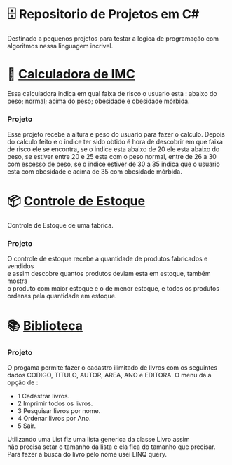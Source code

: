 # 🗄 Repositorio de Projetos em C#

Destinado a pequenos projetos para testar a logica de programação com algoritmos nessa linguagem incrivel.

# 🧮 [Calculadora de IMC](https://github.com/raphael-rfa/csharp/blob/main/CalculoDoIMC/CalculoDoIMC/Program.cs)

Essa calculadora indica em qual faixa de risco o usuario esta :
abaixo do peso; normal; acima do peso; obesidade e obesidade mórbida.

### Projeto

Esse projeto recebe a altura e peso do usuario para fazer o calculo. 
Depois do calculo feito e o indice ter sido obtido é hora de descobrir
em que faixa de risco ele se encontra, se o indice esta abaixo de 20 ele
esta abaixo do peso, se estiver entre 20 e 25 esta com o peso normal, entre
de 26 a 30 com escesso de peso, se o indice estiver de 30 a 35 indica que o
usuario esta com obesidade e acima de 35 com obesidade mórbida.


# 📦 [Controle de Estoque](https://github.com/raphael-rfa/csharp/blob/main/ControleDeEstoque/ControleDeEstoque/Program.cs)

Controle de Estoque de uma fabrica.

### Projeto

O controle de estoque recebe a quantidade de produtos fabricados e vendidos   
e assim descobre quantos produtos deviam esta em estoque, também mostra  
o produto com maior estoque e o de menor estoque, e todos os produtos  
ordenas pela quantidade em estoque.

# 📚 [Biblioteca](https://github.com/raphael-rfa/Projetos-em-Csharp/blob/main/Biblioteca/Biblioteca/Program.cs)

### Projeto

O progama permite fazer o cadastro ilimitado de livros com os seguintes   
dados CODIGO, TITULO, AUTOR, AREA, ANO e EDITORA. O menu da a opção de : 

- 1 Cadastrar livros.
- 2 Imprimir todos os livros.
- 3 Pesquisar livros por nome.
- 4 Ordenar livros por Ano.
- 5 Sair.

Utilizando uma List<T> fiz uma lista generica da classe Livro assim  
não precisa setar o tamanho da lista e ela fica do tamanho que precisar.  
Para fazer a busca do livro pelo nome usei LINQ query.
